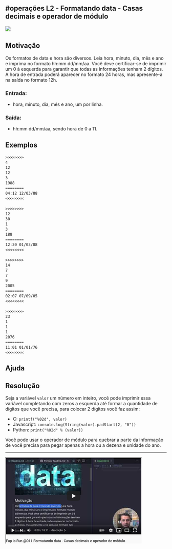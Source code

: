 ## #operações L2 - Formatando data - Casas decimais e operador de módulo

![](__capa.jpg)

## Motivação

Os formatos de data e hora são diversos. Leia hora, minuto, dia, mês e ano e imprima no formato hh:mm dd/mm/aa. Você deve certificar-se de imprimir um 0 à esquerda para garantir que todas as informações tenham 2 dígitos. A hora de entrada poderá aparecer no formato 24 horas, mas apresente-a na saída no formato 12h.

### Entrada:
- hora, minuto, dia, mês e ano, um por linha.

### Saída:
- hh:mm dd/mm/aa, sendo hora de 0 a 11.

## Exemplos

```
>>>>>>>>
4
12
12
3
1988
========
04:12 12/03/88
<<<<<<<<

>>>>>>>>
12
30
1
3
188
========
12:30 01/03/88
<<<<<<<<

>>>>>>>>
14
7
7
9
2005
========
02:07 07/09/05
<<<<<<<<

>>>>>>>>
23
1
1
1
2076
========
11:01 01/01/76
<<<<<<<<
```

## Ajuda

## Resolução
Seja a variável `valor` um número em inteiro, você pode imprimir essa variável completando com zeros a esquerda até formar a quantidade de dígitos que você precisa, para colocar 2 dígitos você faz assim:
- C: `printf("%02d", valor)`
- Javascript: `console.log(String(valor).padStart(2, "0"))`
- Python: `print("%02d" % (valor))`

Você pode usar o operador de módulo para quebrar a parte da informação de você precisa para pegar apenas a hora ou a dezena e unidade do ano.

---

[![](video.png)](https://youtu.be/8ic8dqudXPw)

